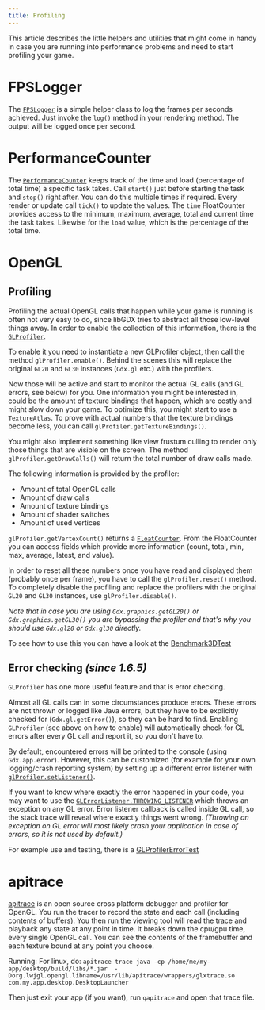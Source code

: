 ```yaml
---
title: Profiling
---
```

This article describes the little helpers and utilities that might come in handy in case you are running into performance problems and need to start profiling your game.

# FPSLogger

The [`FPSLogger`](https://javadoc.io/doc/com.badlogicgames.gdx/gdx/latest/com/badlogic/gdx/graphics/FPSLogger.html) is a simple helper class to log the frames per seconds achieved. Just invoke the `log()` method in your rendering method. The output will be logged once per second.

# PerformanceCounter

The [`PerformanceCounter`](https://javadoc.io/doc/com.badlogicgames.gdx/gdx/latest/com/badlogic/gdx/utils/PerformanceCounter.html) keeps track of the time and load (percentage of total time) a specific task takes. Call `start()` just before starting the task and `stop()` right after. You can do this multiple times if required. Every render or update call `tick()` to update the values. The `time` FloatCounter provides access to the minimum, maximum, average, total and current time the task takes. Likewise for the `load` value, which is the percentage of the total time.

# OpenGL
## Profiling
Profiling the actual OpenGL calls that happen while your game is running is often not very easy to do, since libGDX tries to abstract all those low-level things away. In order to enable the collection of this information, there is the [`GLProfiler`](https://javadoc.io/doc/com.badlogicgames.gdx/gdx/latest/com/badlogic/gdx/graphics/profiling/GLProfiler.html).

To enable it you need to instantiate a new GLProfiler object, then call the  method `glProfiler.enable()`. Behind the scenes this will replace the original `GL20` and `GL30` instances (`Gdx.gl` etc.) with the profilers.

Now those will be active and start to monitor the actual GL calls (and GL errors, see below) for you. One information you might be interested in, could be the amount of texture bindings that happen, which are costly and might slow down your game. To optimize this, you might start to use a `TextureAtlas`. To prove with actual numbers that the texture bindings become less, you can call `glProfiler.getTextureBindings()`.

You might also implement something like view frustum culling to render only those things that are visible on the screen. The method `glProfiler.getDrawCalls()` will return the total number of draw calls made.

The following information is provided by the profiler:
- Amount of total OpenGL calls
- Amount of draw calls
- Amount of texture bindings
- Amount of shader switches
- Amount of used vertices

`glProfiler.getVertexCount()` returns a [`FloatCounter`](https://javadoc.io/doc/com.badlogicgames.gdx/gdx/latest/com/badlogic/gdx/math/FloatCounter.html). From the FloatCounter you can access fields which provide more information (count, total, min, max, average, latest, and value).

In order to reset all these numbers once you have read and displayed them (probably once per frame), you have to call the `glProfiler.reset()` method. To completely disable the profiling and replace the profilers with the original `GL20` and `GL30` instances, use `glProfiler.disable()`.

*Note that in case you are using `Gdx.graphics.getGL20()` or `Gdx.graphics.getGL30()` you are bypassing the profiler and that's why you should use `Gdx.gl20` or `Gdx.gl30` directly.*

To see how to use this you can have a look at the [Benchmark3DTest](https://github.com/libgdx/libgdx/blob/master/tests/gdx-tests/src/com/badlogic/gdx/tests/g3d/Benchmark3DTest.java)

## Error checking _(since 1.6.5)_
`GLProfiler` has one more useful feature and that is error checking.

Almost all GL calls can in some circumstances produce errors. These errors are not thrown or logged like Java errors, but they have to be explicitly checked for (`Gdx.gl.getError()`), so they can be hard to find. Enabling `GLProfiler` (see above on how to enable) will automatically check for GL errors after every GL call and report it, so you don't have to.

By default, encountered errors will be printed to the console (using `Gdx.app.error`). However, this can be customized (for example for your own logging/crash reporting system) by setting up a different error listener with [`glProfiler.setListener()`](https://javadoc.io/doc/com.badlogicgames.gdx/gdx/latest/com/badlogic/gdx/graphics/profiling/GLProfiler.html#setListener-com.badlogic.gdx.graphics.profiling.GLErrorListener-).

If you want to know where exactly the error happened in your code, you may want to use the [`GLErrorListener.THROWING_LISTENER`](https://javadoc.io/doc/com.badlogicgames.gdx/gdx/latest/com/badlogic/gdx/graphics/profiling/GLErrorListener.html#THROWING_LISTENER) which throws an exception on any GL error. Error listener callback is called inside GL call, so the stack trace will reveal where exactly things went wrong. _(Throwing an exception on GL error will most likely crash your application in case of errors, so it is not used by default.)_

For example use and testing, there is a [GLProfilerErrorTest](https://github.com/libgdx/libgdx/blob/master/tests/gdx-tests/src/com/badlogic/gdx/tests/GLProfilerErrorTest.java)

# apitrace

[apitrace](https://github.com/apitrace/apitrace) is an open source cross platform debugger and profiler for OpenGL. You run the tracer to record the state and each call (including contents of buffers). You then run the viewing tool will read the trace and playback any state at any point in time. It breaks down the cpu/gpu time, every single OpenGL call. You can see the contents of the framebuffer and each texture bound at any point you choose.

Running:
For linux, do:
```apitrace trace java -cp /home/me/my-app/desktop/build/libs/*.jar  -Dorg.lwjgl.opengl.libname=/usr/lib/apitrace/wrappers/glxtrace.so com.my.app.desktop.DesktopLauncher```
 
Then just exit your app (if you want), run ```qapitrace``` and open that trace file.
